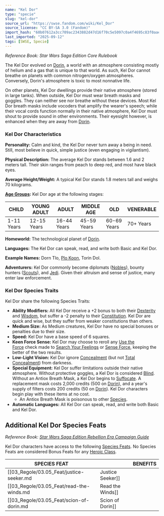 ```yaml
---
name: "Kel Dor"
type: "specie"
slug: "kel-dor"
source_url: "https://swse.fandom.com/wiki/Kel_Dor"
source_license: "CC BY-SA 3.0 (Fandom)"
import_hash: "60b07612a3cc709ac2343882d47d16f70c5e5097c0a4f4695c83f0aae35a7780"
last_imported: "2025-09-12"
tags: [SWSE, Specie]
---
```

*Reference Book: Star Wars Saga Edition Core Rulebook*

The Kel Dor evolved on [Dorin](https://swse.fandom.com/wiki/Dorin), a world with an atmosphere consisting mostly of helium and a gas that is unique to that world. As such, Kel Dor cannot breathe on planets with common nitrogen/oxygen atmospheres. Conversely, Dorin's atmosphere is toxic to most nonnative life.

On other planets, Kel Dor dwellings provide their native atmosphere (stored in large tanks). When outside, Kel Dor must wear breath masks and goggles. They can neither see nor breathe without these devices. Most Kel Dor breath masks include vocoders that amplify the wearer's speech; while their vocal cords function normally in their native atmosphere, Kel Dor must shout to provide sound in other environments. Their eyesight however, is enhanced when they are away from [Dorin](https://swse.fandom.com/wiki/Dorin).

### Kel Dor Characteristics
**Personality:** Calm and kind, the Kel Dor never turn away a being in need. Still, most believe in quick, simple justice (even engaging in vigilantism).

**Physical Description:** The average Kel Dor stands between 1.6 and 2 meters tall. Their skin ranges from peach to deep red, and most have black eyes.

**Average Height/Weight:** A typical Kel Dor stands 1.8 meters tall and weighs 70 kilograms.

**[Age Groups](https://swse.fandom.com/wiki/Age_Groups):** Kel Dor age at the following stages:

| CHILD | YOUNG ADULT | ADULT | MIDDLE AGE | OLD | VENERABLE |
| --- | --- | --- | --- | --- | --- |
| 1-11 Years | 12-15 Years | 16-44 Years | 45-59 Years | 60-69 Years | 70+ Years |

**Homeworld:** The technological planet of [Dorin](https://swse.fandom.com/wiki/Dorin).

**Languages:** The Kel Dor can speak, read, and write both Basic and Kel Dor.

**Example Names:** Dorn Tlo, [Plo Koon](https://swse.fandom.com/wiki/Plo_Koon), Torin Dol.

**Adventurers:** Kel Dor commonly become diplomats ([Nobles](https://swse.fandom.com/wiki/Nobles)), bounty hunters ([Scouts](https://swse.fandom.com/wiki/Scouts)), and [Jedi](https://swse.fandom.com/wiki/Jedi). Given their altruism and sense of justice, many enter law enforcement.

### Kel Dor Species Traits
Kel Dor share the following Species Traits:
- **Ability Modifiers:** All Kel Dor receive a +2 bonus to both their [Dexterity](https://swse.fandom.com/wiki/Dexterity) and [Wisdom](https://swse.fandom.com/wiki/Wisdom), but suffer a -2 penalty to their [Constitution](https://swse.fandom.com/wiki/Constitution). Kel Dor are quick and wise, but they suffer from weaker constitutions than others.
- **Medium Size:** As Medium creatures, Kel Dor have no special bonuses or penalties due to their size.
- **Speed:** Kel Dor have a base speed of 6 squares.
- **Keen Force Sense:** Kel Dor may choose to reroll any [Use the Force](https://swse.fandom.com/wiki/Use_the_Force) check made to [Search Your Feelings](https://swse.fandom.com/wiki/Search_Your_Feelings) or [Sense Force](https://swse.fandom.com/wiki/Sense_Force), keeping the better of the two results.
- **Low-Light Vision:** Kel Dor ignore [Concealment](https://swse.fandom.com/wiki/Concealment) (but not [Total Concealment](https://swse.fandom.com/wiki/Total_Concealment)) from darkness.
- **Special Equipment:** Kel Dor suffer limitations outside their native atmosphere. Without protective goggles, a Kel Dor is considered [Blind](https://swse.fandom.com/wiki/Blind_(Vision)). Without an Antiox Breath Mask, a Kel Dor begins to [Suffocate](https://swse.fandom.com/wiki/Suffocate). A replacement mask costs 2,000 credits (500 on [Dorin](https://swse.fandom.com/wiki/Dorin)), and a year's supply of filters costs 200 credits (50 on [Dorin](https://swse.fandom.com/wiki/Dorin)). Kel Dor characters begin play with these items at no cost.
    - An Antiox Breath Mask is poisonous to other [Species](https://swse.fandom.com/wiki/Species).
- **Automatic Languages:** All Kel Dor can speak, read, and write both Basic and Kel Dor.
## Additional Kel Dor Species Feats
*Reference Book: [Star Wars Saga Edition Rebellion Era Campaign Guide](https://swse.fandom.com/wiki/Star_Wars_Saga_Edition_Rebellion_Era_Campaign_Guide)*

Kel Dor characters have access to the following [Species Feats](https://swse.fandom.com/wiki/Species_Feats). No Species Feats are considered Bonus Feats for any [Heroic Class](https://swse.fandom.com/wiki/Heroic_Class).

| SPECIES FEAT |  | BENEFITS |
| --- | --- | --- |
| [[03_Regole/03.05_Feat/justice-seeker.md|Justice Seeker]] |  | Gain a bonus to damage rolls against those who harm your allies. |
| [[03_Regole/03.05_Feat/read-the-winds.md|Read the Winds]] |  | Detect hidden enemies within 10 squares of you. |
| [[03_Regole/03.05_Feat/scion-of-dorin.md|Scion of Dorin]] |  | Gain a bonus to [Fortitude Defense](https://swse.fandom.com/wiki/Fortitude_Defense) against [Atmospheric Hazards](https://swse.fandom.com/wiki/Atmospheric_Hazards). |
